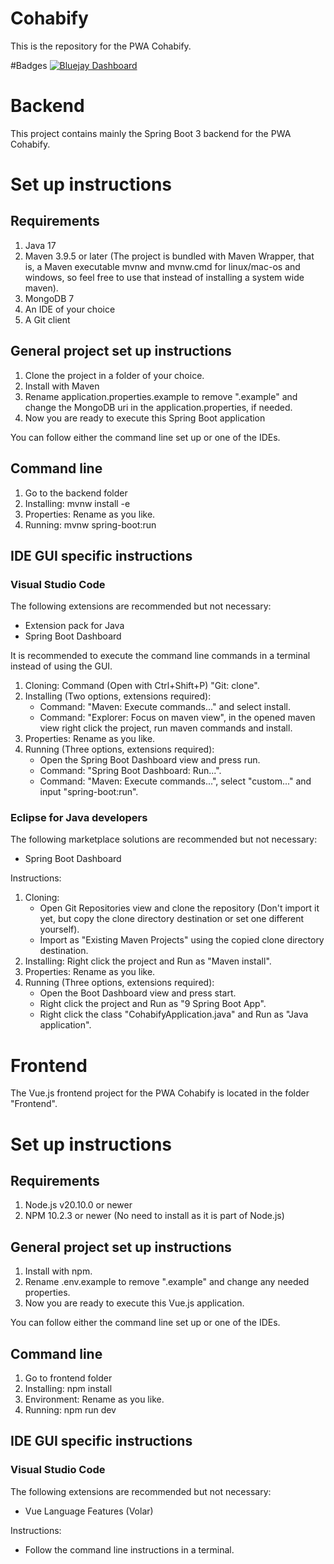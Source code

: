# Cohabify
This is the repository for the PWA Cohabify.

#Badges
[![Bluejay Dashboard](https://img.shields.io/badge/Bluejay-Dashboard_04-blue.svg)](http://dashboard.bluejay.governify.io/dashboard/script/dashboardLoader.js?dashboardURL=https://reporter.bluejay.governify.io/api/v4/dashboards/tpa-ISPP-2024-GH-Cohabify_Cohabify/main)

# Backend
This project contains mainly the Spring Boot 3 backend for the PWA Cohabify.

# Set up instructions

## Requirements

1. Java 17
2. Maven  3.9.5 or later (The project is bundled with Maven Wrapper, that is, a Maven executable mvnw and mvnw.cmd for linux/mac-os and windows, so feel free to use that instead of installing a system wide maven).
3. MongoDB 7
3. An IDE of your choice
4. A Git client

## General project set up instructions

1. Clone the project in a folder of your choice.
2. Install with Maven
3. Rename application.properties.example to remove ".example" and change the MongoDB uri in the application.properties, if needed.
4. Now you are ready to execute this Spring Boot application

You can follow either the command line set up or one of the IDEs.

## Command line

1. Go to the backend folder
2. Installing: mvnw install -e
3. Properties: Rename as you like.
4. Running: mvnw spring-boot:run

## IDE GUI specific instructions

### Visual Studio Code

The following extensions are recommended but not necessary:
- Extension pack for Java
- Spring Boot Dashboard

It is recommended to execute the command line commands in a terminal instead of using the GUI.

1. Cloning: Command (Open with Ctrl+Shift+P) "Git: clone".
2. Installing (Two options, extensions required):  
    - Command: "Maven: Execute commands..." and select install.
    - Command: "Explorer: Focus on maven view", in the opened maven view right click the project, run maven commands and install.
3. Properties: Rename as you like.
4. Running (Three options, extensions required):  
    - Open the Spring Boot Dashboard view and press run.
    - Command: "Spring Boot Dashboard: Run...".
    - Command: "Maven: Execute commands...", select "custom..." and input "spring-boot:run".

### Eclipse for Java developers

The following marketplace solutions are recommended but not necessary:
- Spring Boot Dashboard

Instructions: 
1. Cloning:  
    - Open Git Repositories view and clone the repository (Don't import it yet, but copy the clone directory destination or set one different yourself).
    - Import as "Existing Maven Projects" using the copied clone directory destination.
2. Installing: Right click the project and Run as "Maven install".
3. Properties: Rename as you like.
4. Running (Three options, extensions required):  
    - Open the Boot Dashboard view and press start.
    - Right click the project and Run as "9 Spring Boot App".
    - Right click the class "CohabifyApplication.java" and Run as "Java application".

# Frontend
The Vue.js frontend project for the PWA Cohabify is located in the folder "Frontend".

# Set up instructions

## Requirements

1. Node.js v20.10.0 or newer
2. NPM 10.2.3 or newer (No need to install as it is part of Node.js)

## General project set up instructions

1. Install with npm.
2. Rename .env.example to remove ".example" and change any needed properties.
3. Now you are ready to execute this Vue.js application.

You can follow either the command line set up or one of the IDEs.

## Command line

1. Go to frontend folder
2. Installing: npm install
3. Environment: Rename as you like.
4. Running: npm run dev

## IDE GUI specific instructions

### Visual Studio Code

The following extensions are recommended but not necessary:
- Vue Language Features (Volar)

Instructions:
- Follow the command line instructions in a terminal.

